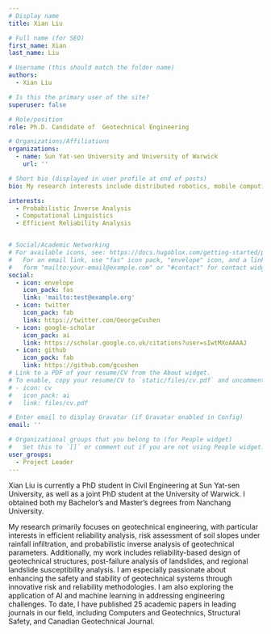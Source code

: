 ```yaml
---
# Display name
title: Xian Liu

# Full name (for SEO)
first_name: Xian
last_name: Liu

# Username (this should match the folder name)
authors:
  - Xian Liu

# Is this the primary user of the site?
superuser: false

# Role/position
role: Ph.D. Candidate of  Geotechnical Engineering

# Organizations/Affiliations
organizations:
  - name: Sun Yat-sen University and University of Warwick
    url: ''

# Short bio (displayed in user profile at end of posts)
bio: My research interests include distributed robotics, mobile computing and programmable matter.

interests:
  - Probabilistic Inverse Analysis
  - Computational Linguistics
  - Efficient Reliability Analysis


# Social/Academic Networking
# For available icons, see: https://docs.hugoblox.com/getting-started/page-builder/#icons
#   For an email link, use "fas" icon pack, "envelope" icon, and a link in the
#   form "mailto:your-email@example.com" or "#contact" for contact widget.
social:
  - icon: envelope
    icon_pack: fas
    link: 'mailto:test@example.org'
  - icon: twitter
    icon_pack: fab
    link: https://twitter.com/GeorgeCushen
  - icon: google-scholar
    icon_pack: ai
    link: https://scholar.google.co.uk/citations?user=sIwtMXoAAAAJ
  - icon: github
    icon_pack: fab
    link: https://github.com/gcushen
# Link to a PDF of your resume/CV from the About widget.
# To enable, copy your resume/CV to `static/files/cv.pdf` and uncomment the lines below.
# - icon: cv
#   icon_pack: ai
#   link: files/cv.pdf

# Enter email to display Gravatar (if Gravatar enabled in Config)
email: ''

# Organizational groups that you belong to (for People widget)
#   Set this to `[]` or comment out if you are not using People widget.
user_groups:
  - Project Leader
---
```


Xian Liu is currently a PhD student in Civil Engineering at Sun Yat-sen University, as well as a joint PhD student at the University of Warwick. I obtained both my Bachelor’s and Master’s degrees from Nanchang University.

My research primarily focuses on geotechnical engineering, with particular interests in efficient reliability analysis, risk assessment of soil slopes under rainfall infiltration, and probabilistic inverse analysis of geotechnical parameters. Additionally, my work includes reliability-based design of geotechnical structures, post-failure analysis of landslides, and regional landslide susceptibility analysis. I am especially passionate about enhancing the safety and stability of geotechnical systems through innovative risk and reliability methodologies. I am also exploring the application of AI and machine learning in addressing engineering challenges. To date, I have published 25 academic papers in leading journals in our field, including Computers and Geotechnics, Structural Safety, and Canadian Geotechnical Journal.
 



